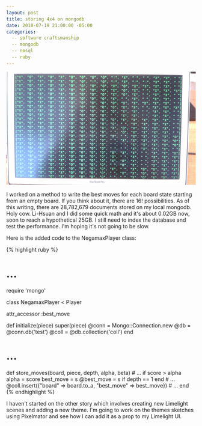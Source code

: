 ```yaml
---
layout: post
title: storing 4x4 on mongodb
date: 2010-07-19 21:00:00 -05:00
categories:
  -- software craftsmanship
  -- mongodb
  -- nosql
  -- ruby
---
```


![TTT Matrix](/images/ttt_matrix.jpg)

I worked on a method to write the best moves for each board state starting from an empty board.  If you think about it, there are 16! possibilities.  As of this writing, there are 28,782,679 documents stored on my local mongodb.  Holy cow.  Li-Hsuan and I did some quick math and it's about 0.02GB now, soon to reach a hypothetical 25GB.  I still need to index the database and test the performance.  I'm hoping it's not going to be slow.

Here is the added code to the NegamaxPlayer class:

{% highlight ruby %}
# ...
require 'mongo'

class NegamaxPlayer < Player

  attr_accessor :best_move

  def initialize(piece)
    super(piece)
    @conn = Mongo::Connection.new
    @db = @conn.db('test')
    @coll = @db.collection('coll')
  end

  # ...

  def store_moves(board, piece, depth, alpha, beta)
    # ...
        if score > alpha
          alpha = score
          best_move = s
          @best_move = s if depth == 1
        end
    # ...
    @coll.insert({"board" => board.to_a, "best_move" => best_move})
    # ...
  end
{% endhighlight %}

I haven't started on the other story which involves creating new Limelight scenes and adding a new theme.  I'm going to work on the themes sketches using Pixelmator and see how I can add it as a prop to my Limelight UI.
